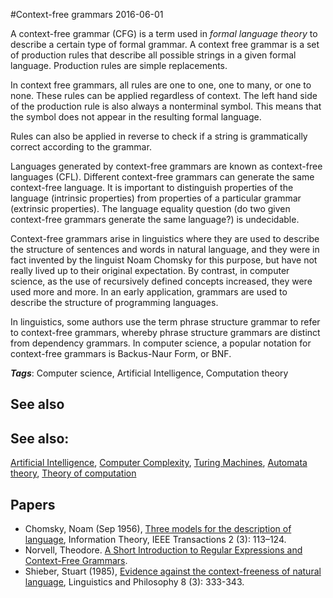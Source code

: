 
#Context-free grammars
2016-06-01

A context-free grammar (CFG) is a term used in *formal language theory* to describe a certain type of formal grammar. A context free grammar is a set of production rules that describe all possible strings in a given formal language. Production rules are simple replacements.

In context free grammars, all rules are one to one, one to many, or one to none. These rules can be applied regardless of context. The left hand side of the production rule is also always a nonterminal symbol. This means that the symbol does not appear in the resulting formal language.

Rules can also be applied in reverse to check if a string is grammatically correct according to the grammar.

Languages generated by context-free grammars are known as context-free languages (CFL). Different context-free grammars can generate the same context-free language. It is important to distinguish properties of the language (intrinsic properties) from properties of a particular grammar (extrinsic properties). The language equality question (do two given context-free grammars generate the same language?) is undecidable.

Context-free grammars arise in linguistics where they are used to describe the structure of sentences and words in natural language, and they were in fact invented by the linguist Noam Chomsky for this purpose, but have not really lived up to their original expectation. By contrast, in computer science, as the use of recursively defined concepts increased, they were used more and more. In an early application, grammars are used to describe the structure of programming languages.

In linguistics, some authors use the term phrase structure grammar to refer to context-free grammars, whereby phrase structure grammars are distinct from dependency grammars. In computer science, a popular notation for context-free grammars is Backus-Naur Form, or BNF.

***Tags***: Computer science, Artificial Intelligence, Computation theory

## See also
## See also:
[Artificial Intelligence](/artificial_intelligence), [Computer Complexity](/computer_complexity), [Turing Machines](/turing_machines), [Automata theory](/automata_theory), [Theory of computation](/theory_of_computation)
## Papers
* Chomsky, Noam (Sep 1956), [Three models for the description of language](http://www.chomsky.info/articles/195609--.pdf), Information Theory, IEEE Transactions 2 (3): 113–124.
* Norvell, Theodore. [A Short Introduction to Regular Expressions and Context-Free Grammars](http://www.engr.mun.ca/~theo/Courses/fm/pub/context-free.pdf).
* Shieber, Stuart (1985), [Evidence against the context-freeness of natural language](http://www.eecs.harvard.edu/~shieber/Biblio/Papers/shieber85.pdf), Linguistics and Philosophy 8 (3): 333-343.


